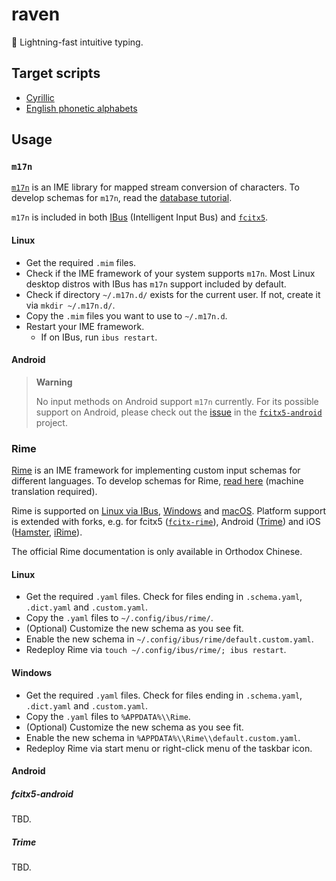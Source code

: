 # raven

💨 Lightning-fast intuitive typing.

## Target scripts
* [Cyrillic](./cyrillic.md)
* [English phonetic alphabets](./en-alt.md)

## Usage
### `m17n`
[`m17n`](https://www.nongnu.org/m17n/) is an IME library for mapped stream conversion of characters. To develop schemas for `m17n`, read the [database tutorial](https://www.nongnu.org/m17n/manual-en/m17nDBTutorial.html#im-struct).

`m17n` is included in both [IBus](https://github.com/ibus/ibus) (Intelligent Input Bus) and [`fcitx5`](https://fcitx-im.org).

#### Linux
* Get the required `.mim` files.
* Check if the IME framework of your system supports `m17n`. Most Linux desktop distros with IBus has `m17n` support included by default.
* Check if directory `~/.m17n.d/` exists for the current user. If not, create it via `mkdir ~/.m17n.d/`.
* Copy the `.mim` files you want to use to `~/.m17n.d`.
* Restart your IME framework.
  * If on IBus, run `ibus restart`.

#### Android
> **Warning**
> 
> No input methods on Android support `m17n` currently. For its possible support on Android, please check out the [issue](https://github.com/fcitx5-android/fcitx5-android/issues/414) in the [`fcitx5-android`](https://github.com/fcitx5-android/fcitx5-android) project.

### Rime
[Rime](https://rime.im) is an IME framework for implementing custom input schemas for different languages. To develop schemas for Rime, [read here](https://github.com/rime/home/wiki/RimeWithSchemata) (machine translation required).

Rime is supported on [Linux via IBus](https://github.com/rime/ibus-rime), [Windows](https://github.com/rime/weasel) and [macOS](https://github.com/rime/squirrel). Platform support is extended with forks, e.g. for fcitx5 ([`fcitx-rime`](https://github.com/fcitx/fcitx-rime)), Android ([Trime](https://github.com/osfans/trime)) and iOS ([Hamster](https://github.com/imfuxiao/Hamster), [iRime](https://github.com/jimmy54/iRime)).

The official Rime documentation is only available in Orthodox Chinese.

#### Linux
* Get the required `.yaml` files. Check for files ending in `.schema.yaml`, `.dict.yaml` and `.custom.yaml`.
* Copy the `.yaml` files to `~/.config/ibus/rime/`.
* (Optional) Customize the new schema as you see fit.
* Enable the new schema in `~/.config/ibus/rime/default.custom.yaml`.
* Redeploy Rime via `touch ~/.config/ibus/rime/; ibus restart`.

#### Windows
* Get the required `.yaml` files. Check for files ending in `.schema.yaml`, `.dict.yaml` and `.custom.yaml`.
* Copy the `.yaml` files to `%APPDATA%\\Rime`.
* (Optional) Customize the new schema as you see fit.
* Enable the new schema in `%APPDATA%\\Rime\\default.custom.yaml`.
* Redeploy Rime via start menu or right-click menu of the taskbar icon.

#### Android
##### fcitx5-android
TBD.

##### Trime
TBD.